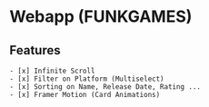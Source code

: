  # Webapp (FUNKGAMES)

 ## Features

    - [x] Infinite Scroll
    - [x] Filter on Platform (Multiselect)
    - [x] Sorting on Name, Release Date, Rating ...
    - [x] Framer Motion (Card Animations)